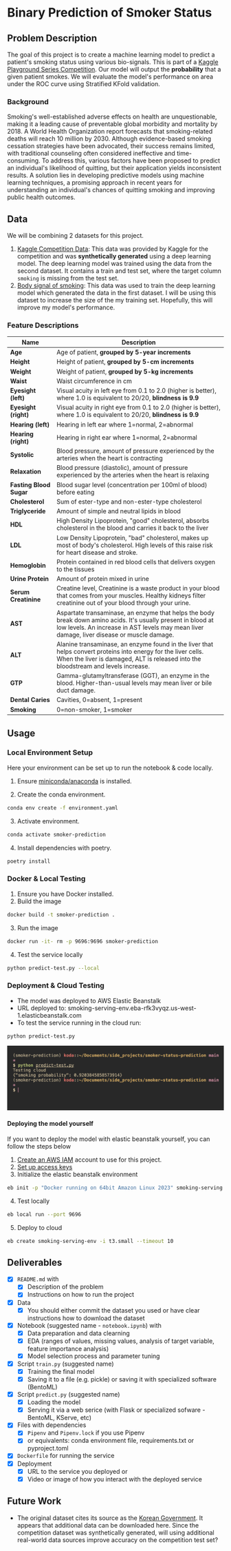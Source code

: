 # Binary Prediction of Smoker Status

## Problem Description

The goal of this project is to create a machine learning model to predict a patient's smoking status using various bio-signals. This is part of a [Kaggle Playground Series Competition](https://www.kaggle.com/competitions/playground-series-s3e24). Our model will output the **probability** that a given patient smokes. We will evaluate the model's performance on area under the ROC curve using Stratified KFold validation.

### Background

Smoking's well-established adverse effects on health are unquestionable, making it a leading cause of preventable global morbidity and mortality by 2018. A World Health Organization report forecasts that smoking-related deaths will reach 10 million by 2030. Although evidence-based smoking cessation strategies have been advocated, their success remains limited, with traditional counseling often considered ineffective and time-consuming. To address this, various factors have been proposed to predict an individual's likelihood of quitting, but their application yields inconsistent results. A solution lies in developing predictive models using machine learning techniques, a promising approach in recent years for understanding an individual's chances of quitting smoking and improving public health outcomes.

## Data

We will be combining 2 datasets for this project.

1. [Kaggle Competition Data](https://www.kaggle.com/competitions/playground-series-s3e24/data): This data was provided by Kaggle for the competition and was **synthetically generated** using a deep learning model. The deep learning model was trained using the data from the second dataset. It contains a train and test set, where the target column `smoking` is missing from the test set.
2. [Body signal of smoking](https://www.kaggle.com/datasets/kukuroo3/body-signal-of-smoking/data): This data was used to train the deep learning model which generated the data in the first dataset. I will be using this dataset to increase the size of the my training set. Hopefully, this will improve my model's performance.

### Feature Descriptions

| Name | Description |
| ---- | ----------- |
| **Age** | Age of patient, **grouped by 5-year increments** |
| **Height** | Height of patient, **grouped by 5-cm increments** |
| **Weight** | Weight of patient, **grouped by 5-kg increments** |
| **Waist** | Waist circumference in cm|
| **Eyesight (left)** | Visual acuity in left eye from 0.1 to 2.0 (higher is better), where 1.0 is equivalent to 20/20, **blindness is 9.9** |
| **Eyesight (right)** | Visual acuity in right eye from 0.1 to 2.0 (higher is better), where 1.0 is equivalent to 20/20, **blindness is 9.9** |
| **Hearing (left)** | Hearing in left ear where 1=normal, 2=abnormal |
| **Hearing (right)** | Hearing in right ear where 1=normal, 2=abnormal |
| **Systolic** | Blood pressure, amount of pressure experienced by the arteries when the heart is contracting |
| **Relaxation** | Blood pressure (diastolic), amount of pressure experienced by the arteries when the heart is relaxing |
| **Fasting Blood Sugar** | Blood sugar level (concentration per 100ml of blood) before eating |
| **Cholesterol** | Sum of ester-type and non-ester-type cholesterol |
| **Triglyceride** | Amount of simple and neutral lipids in blood |
| **HDL** | High Density Lipoprotein, "good" cholesterol, absorbs cholesterol in the blood and carries it back to the liver |
| **LDL** | Low Density Lipoprotein, "bad" cholesterol, makes up most of body's cholesterol. High levels of this raise risk for heart disease and stroke. |
| **Hemoglobin** | Protein contained in red blood cells that delivers oxygen to the tissues |
| **Urine Protein** | Amount of protein mixed in urine |
| **Serum Creatinine** | Creatine level, Creatinine is a waste product in your blood that comes from your muscles. Healthy kidneys filter creatinine out of your blood through your urine. |
| **AST** | Aspartate transaminase, an enzyme that helps the body break down amino acids. It's usually present in blood at low levels. An increase in AST levels may mean liver damage, liver disease or muscle damage. |
| **ALT** | Alanine transaminase, an enzyme found in the liver that helps convert proteins into energy for the liver cells. When the liver is damaged, ALT is released into the bloodstream and levels increase. |
| **GTP** | Gamma-glutamyltransferase (GGT), an enzyme in the blood. Higher-than-usual levels may mean liver or bile duct damage. |
| **Dental Caries** | Cavities, 0=absent, 1=present |
| **Smoking** | 0=non-smoker, 1=smoker |

## Usage

### Local Environment Setup

Here your environment can be set up to run the notebook & code locally.

1. Ensure [miniconda/anaconda](https://conda.io/projects/conda/en/latest/user-guide/install/index.html) is installed.

2. Create the conda environment.

  ```bash
  conda env create -f environment.yaml
  ```

3. Activate environment.

  ```bash
  conda activate smoker-prediction
  ```

4. Install dependencies with poetry.

```bash
poetry install
```

### Docker & Local Testing

1. Ensure you have Docker installed.
2. Build the image

```bash
docker build -t smoker-prediction .
```

3. Run the image

```bash
docker run -it- rm -p 9696:9696 smoker-prediction
```

4. Test the service locally

```bash
python predict-test.py --local
```

### Deployment & Cloud Testing

- The model was deployed to AWS Elastic Beanstalk
- URL deployed to: smoking-serving-env.eba-rfk3vyqz.us-west-1.elasticbeanstalk.com
- To test the service running in the cloud run:

```bash
python predict-test.py
```

![Testing EB service](images/testing_eb.png)

#### Deploying the model yourself

If you want to deploy the model with elastic beanstalk yourself, you can follow the steps below

1. [Create an AWS IAM](https://mlbookcamp.com/article/aws) account to use for this project.
2. [Set up access keys](https://docs.aws.amazon.com/sdkref/latest/guide/access-iam-users.html)
3. Initialize the elastic beanstalk environment

```bash
eb init -p "Docker running on 64bit Amazon Linux 2023" smoking-serving -r <your-region>
```

4. Test locally

```bash
eb local run --port 9696
```

5. Deploy to cloud

```bash
eb create smoking-serving-env -i t3.small --timeout 10
```

## Deliverables

- [x] `README.md` with
  - [x] Description of the problem
  - [x] Instructions on how to run the project
- [x] Data
  - [x] You should either commit the dataset you used or have clear instructions how to download the dataset
- [x] Notebook (suggested name - `notebook.ipynb`) with
  - [x] Data preparation and data clearning
  - [x] EDA (ranges of values, missing values, analysis of target variable, feature importance analysis)
  - [x] Model selection process and parameter tuning
- [x] Script `train.py` (suggested name)
  - [x] Training the final model
  - [x] Saving it to a file (e.g. pickle) or saving it with specialized software (BentoML)
- [x] Script `predict.py` (suggested name)
  - [x] Loading the model
  - [x] Serving it via a web serice (with Flask or specialized sofware - BentoML, KServe, etc)
- [x] Files with dependencies
  - [x] `Pipenv` and `Pipenv.lock` if you use Pipenv
  - [x] or equivalents: conda environment file, requirements.txt or pyproject.toml
- [x] `Dockerfile` for running the service
- [x] Deployment
  - [x] URL to the service you deployed or
  - [x] Video or image of how you interact with the deployed service

## Future Work

- The original dataset cites its source as the [Korean Government](https://www.data.go.kr/data/15007122/fileData.do#/tab-layer-file). It appears that additional data can be downloaded here. Since the competition dataset was synthetically generated, will using additional real-world data sources improve accuracy on the competition test set?
